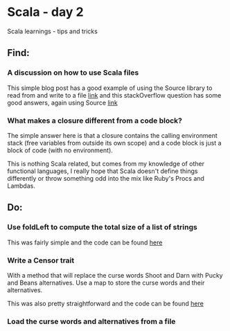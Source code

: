 # Scala - day 2
Scala learnings - tips and tricks

## Find:
### A discussion on how to use Scala files
This simple blog post has a good example of using the Source library to read from and write to a file [link](http://alvinalexander.com/scala/scala-how-open-read-files-scala-examples) and this stackOverflow question has some good answers, again using Source [link](http://stackoverflow.com/questions/1284423/read-entire-file-in-scala)

### What makes a closure different from a code block?
The simple answer here is that a closure contains the calling environment stack (free variables from outside its own scope) and a code block is just a block of code (with no environment). 

This is nothing Scala related, but comes from my knowledge of other functional languages, I really hope that Scala doesn't define things differently or throw something odd into the mix like Ruby's Procs and Lambdas.

## Do:
### Use foldLeft to compute the total size of a list of strings
This was fairly simple and the code can be found [here](https://github.com/sleepyfox/7L7W-Scala/tree/master/day2/text-sizer)

### Write a Censor trait
With a method that will replace the curse words Shoot and Darn with Pucky and Beans alternatives. Use a map to store the curse words and their alternatives.

This was also pretty straightforward and the code can be found [here](https://github.com/sleepyfox/7L7W-Scala/tree/master/day2/censor)

### Load the curse words and alternatives from a file

